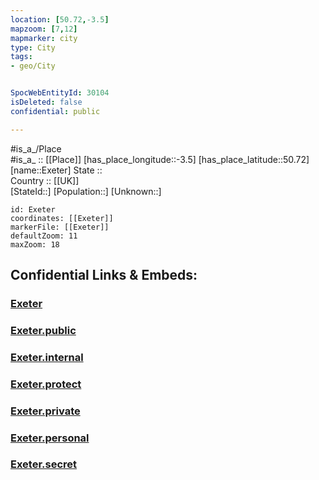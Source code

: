 ```yaml
---
location: [50.72,-3.5] 
mapzoom: [7,12] 
mapmarker: city 
type: City
tags:
- geo/City


SpocWebEntityId: 30104
isDeleted: false
confidential: public

---
```

#is_a_/Place  
#is_a_ :: [[Place]] 
[has_place_longitude::-3.5] 
[has_place_latitude::50.72] 
[name::Exeter] 
State ::  
Country :: [[UK]]  
[StateId::] 
[Population::] 
[Unknown::] 


```leaflet
id: Exeter
coordinates: [[Exeter]] 
markerFile: [[Exeter]] 
defaultZoom: 11 
maxZoom: 18
```


## Confidential Links & Embeds: 

### [Exeter](/_Standards/Earth/Continent/Europe/Europe~North/UK/England/Regions~England/South_West_England/Devon,County/cities~Devon/Exeter/cities~Exeter/Exeter.md) 

### [Exeter.public](/_public/Earth/Continent/Europe/Europe~North/UK/England/Regions~England/South_West_England/Devon,County/cities~Devon/Exeter/cities~Exeter/Exeter.public.md) 

### [Exeter.internal](/_internal/Earth/Continent/Europe/Europe~North/UK/England/Regions~England/South_West_England/Devon,County/cities~Devon/Exeter/cities~Exeter/Exeter.internal.md) 

### [Exeter.protect](/_protect/Earth/Continent/Europe/Europe~North/UK/England/Regions~England/South_West_England/Devon,County/cities~Devon/Exeter/cities~Exeter/Exeter.protect.md) 

### [Exeter.private](/_private/Earth/Continent/Europe/Europe~North/UK/England/Regions~England/South_West_England/Devon,County/cities~Devon/Exeter/cities~Exeter/Exeter.private.md) 

### [Exeter.personal](/_personal/Earth/Continent/Europe/Europe~North/UK/England/Regions~England/South_West_England/Devon,County/cities~Devon/Exeter/cities~Exeter/Exeter.personal.md) 

### [Exeter.secret](/_secret/Earth/Continent/Europe/Europe~North/UK/England/Regions~England/South_West_England/Devon,County/cities~Devon/Exeter/cities~Exeter/Exeter.secret.md)

